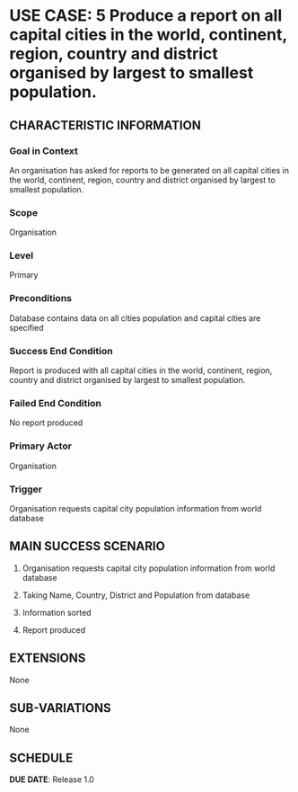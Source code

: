 # USE CASE: 5 Produce a report on all capital cities in the world, continent, region, country and district organised by largest to smallest population.


## CHARACTERISTIC INFORMATION

### Goal in Context

An organisation has asked for reports to be generated on all capital cities in the world, continent, region, country and district organised by largest to smallest population.

### Scope

Organisation

### Level

Primary

### Preconditions

Database contains data on all cities population and capital cities are specified

### Success End Condition

Report is produced with all capital cities in the world, continent, region, country and district organised by largest to smallest population.

### Failed End Condition

No report produced

### Primary Actor

Organisation

### Trigger

Organisation requests capital city population information from world database

## MAIN SUCCESS SCENARIO


1. Organisation requests capital city population information from world database

2. Taking Name, Country, District and Population from database

3. Information sorted

4. Report produced

## EXTENSIONS

None

## SUB-VARIATIONS

None

## SCHEDULE

**DUE DATE**: Release 1.0
